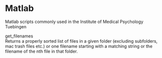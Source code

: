 # Matlab
Matlab scripts commonly used in the Institute of Medical Psychology Tuebingen

get_filenames  
Returns a properly sorted list of files in a given folder (excluding subfolders, mac trash files etc.) or one filename starting with a matching string or the filename of the nth file in that folder.
